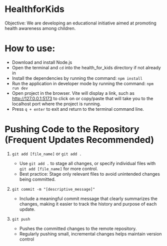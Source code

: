 # HealthforKids
Objective: We are developing an educational initiative aimed at promoting health awareness among children.

# How to use:
- Download and install Node.js
- Open the terminal and `cd` into the health_for_kids directory if not already in
- Install the dependencies by running the command: `npm install`
- Run the application in developer mode by running the command: `npm run dev`
- Open project in the browser. Vite will display a link, such as http://127.0.0.1:5173 to click on or copy/paste that will take you to the localhost port where the project is running. 
- Press `q + enter` to exit and return to the terminal command line.

# Pushing Code to the Repository (Frequent Updates Recommended)
1. `git add [file_name]` or `git add .` 
    - Use `git add .` to stage all changes, or specify individual files with `git add [file_name]` for more control.
    - Best practice: Stage only relevant files to avoid unintended changes being committed.

2. `git commit -m "[descriptive_message]"` 
    - Include a meaningful commit message that clearly summarizes the changes, making it easier to track the history and purpose of each update.

3. `git push` 
    - Pushes the committed changes to the remote repository.
    - Regularly pushing small, incremental changes helps maintain version control

